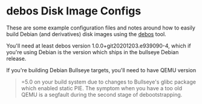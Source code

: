 debos Disk Image Configs
========================

These are some example configuration files and notes around how to easily build
Debian (and derivatives) disk images using the
[debos](https://github.com/go-debos/debos) tool.

You'll need at least debos version 1.0.0+git20201203.e939090-4, which if you're
using Debian is the version which ships in the bullseye Debian release.

If you're building Debian Bullseye targets, you'll need to have QEMU version
>=5.0 on your build system due to changes to Bullseye's glibc package which
enabled static PIE.  The symptom when you have a too old QEMU is a segfault
during the second stage of debootstrapping.
